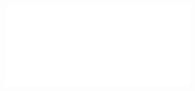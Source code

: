 #  <a href="https://monkeytype.com/profile/aritro">
   <img src="https://raw.githubusercontent.com/aritrooooo/monkeytype/monkeytype-readme/monkeytype-readme.svg" alt="My Monkeytype profile" />
 </a>
